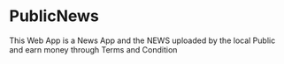 # PublicNews
This Web App is a News App and the NEWS uploaded by the local Public and earn money through Terms and Condition
